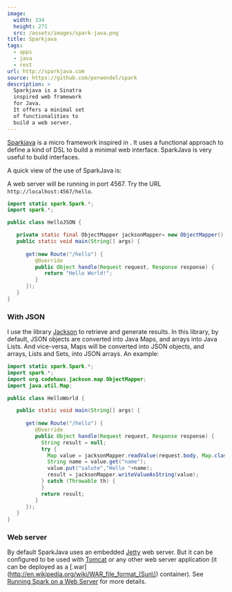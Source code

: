 ```yaml
---
image: 
  width: 334
  height: 271
  src: /assets/images/spark-java.png
title: Sparkjava
tags:
  - apps  
  - java
  - rest
url: http://sparkjava.com
source: https://github.com/perwendel/spark
description: >
  Sparkjava is a Sinatra
  inspired web framework
  for Java. 
  It offers a minimal set
  of functionalities to
  build a web server.
---
```

[Sparkjava](http://sparkjava.com/)
is a micro framework inspired in 
<resource-link basename="sinatra"></resource-link>.
It uses a functional approach to define a
kind of DSL to build a minimal web interface.
SparkJava is very useful to build 
<resource-link basename="rest"></resource-link>
interfaces.

A quick view of the use of SparkJava is:

A web server will be running in port 4567. 
Try the URL `http://localhost:4567/hello`.

```java
import static spark.Spark.*;
import spark.*;

public class HelloJSON {

   private static final ObjectMapper jacksonMapper= new ObjectMapper();
   public static void main(String[] args) {
   
      get(new Route("/hello") {
         @Override
         public Object handle(Request request, Response response) {
            return "Hello World!";
         }
      });
   }
}
```

### With JSON

I use the library 
[Jackson](http://wiki.fasterxml.com/JacksonTreeModel)
to retrieve and generate 
<resource-link basename="json"></resource-link>
results. 
In this library, by default, JSON objects are converted
into Java Maps, and arrays into Java Lists. 
And vice-versa, Maps will be converted into JSON objects,
and arrays, Lists and Sets, into JSON arrays.
An example:

```java
import static spark.Spark.*;
import spark.*;
import org.codehaus.jackson.map.ObjectMapper;
import java.util.Map;

public class HelloWorld {

   public static void main(String[] args) {
   
      get(new Route("/hello") {
         @Override
         public Object handle(Request request, Response response) {
           String result = null;
           try {
             Map value = jacksonMapper.readValue(request.body, Map.class);
			 String name = value.get("name");
			 value.put("salute","Hello "+name);
			 result = jacksonMapper.writeValueAsString(value);
           } catch (Throwable th) {
           }
           return result;
         }
      });
   }
}
```
	
### Web server

By default SparkJava uses an embedded
[Jetty](http://www.eclipse.org/jetty/)
web server. 
But it can be configured to be used
with 
[Tomcat](http://tomcat.apache.org/)
or any other web server application
(it can be deployed as a 
[.war](http://en.wikipedia.org/wiki/WAR_file_format_(Sun\)) 
container).
See 
[Running Spark on a Web Server](http://sparkjava.com/readme.html#title13)
for more details.
